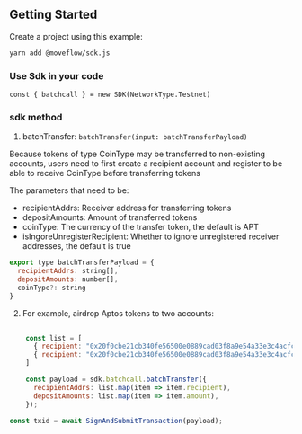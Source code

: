 ## Getting Started

Create a project using this example:

```bash
yarn add @moveflow/sdk.js
```

### Use Sdk in your code

```
const { batchcall } = new SDK(NetworkType.Testnet)
```

### sdk method

1. batchTransfer: `batchTransfer(input: batchTransferPayload)`

Because tokens of type CoinType may be transferred to non-existing accounts, 
users need to first create a recipient account and register to be able to receive CoinType before transferring tokens


The parameters that need to be:

* recipientAddrs: Receiver address for transferring tokens
* depositAmounts: Amount of transferred tokens
* coinType: The currency of the transfer token, the default is APT
* isIngoreUnregisterRecipient: Whether to ignore unregistered receiver addresses, the default is true

```javascript
export type batchTransferPayload = {
  recipientAddrs: string[],
  depositAmounts: number[],
  coinType?: string
}
```

2. For example, airdrop Aptos tokens to two accounts:

```javascript
    
    const list = [
      { recipient: "0x20f0cbe21cb340fe56500e0889cad03f8a9e54a33e3c4acfc24ce2bdfabc4180", amount: "0.5" },
      { recipient: "0x20f0cbe21cb340fe56500e0889cad03f8a9e54a33e3c4acfc24ce2bdfabc4180", amount: "0.5" },
    ]

    const payload = sdk.batchcall.batchTransfer({
      recipientAddrs: list.map(item => item.recipient),
      depositAmounts: list.map(item => item.amount),
    });

const txid = await SignAndSubmitTransaction(payload);

```
